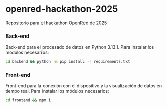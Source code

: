 # openred-hackathon-2025
Repositorio para el hackathon OpenRed de 2025

### Back-end

Back-end para el procesado de datos en Python 3.13.1. Para instalar los modulos necesarios:

```bash
cd backend && python -m pip install -r requirements.txt
```

### Front-end

Front-end para la conexión con el dispositivo y la visualización de datos en tiempo real. Para instalar los módulos necesarios:

```bash
cd frontend && npm i
```

